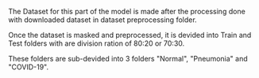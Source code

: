 The Dataset for this part of the model is made after the processing done with downloaded dataset in dataset preprocessing folder.

Once the dataset is masked and preprocessed, it is devided into Train and Test folders with are division ration of 80:20 or 70:30.

These folders are sub-devided into 3 folders "Normal", "Pneumonia" and "COVID-19".
